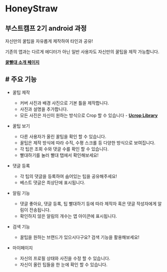 # HoneyStraw

## 부스트캠프 2기 android 과정

자신만의 꿀팁을 자유롭게 제작하여 타인과 공유!

기존의 앱과는 다르게 에디터가 아닌 일반 사용자도 자신만의 꿀팁을 제작 가능합니다.

[**꿀빨대 소개 페이지**](https://sosh9898.github.io)



## # 주요 기능

* 꿀팁 제작 
  * 커버 사진과 배경 사진으로 기본 틀을 제작합니다.
  * 사진과 설명을 추가합니다.
  * 모든 사진은 자신이 원하는 방식으로 Crop 할 수 있습니다 - [**Ucrop Library**](https://github.com/Yalantis/uCrop)
* 꿀팁 보기
  * 다른 사용자가 올린 꿀팁을 확인 할 수 있습니다.
  * 꿀팁은 제작 방식에 따라 수직, 수평 스크롤 등 다양한 방식으로 보여집니다.
  * 각 팁은 조회 수와 댓글 수를 확인 할 수 있습니다.
  * 빨대하기를 눌러 빨대 탭에서 확인해보세요!
* 댓글 등록
  * 각 팁의 댓글을 등록하여 숨어있는 팁을 공유해주세요!
  * 베스트 댓글은 최상단에 표시됩니다.
* 알림 기능
  * 댓글 좋아요, 댓글 등록, 팁 빨대하기 등에 따라 제작자 혹은 댓글 작성자에게 알림이 전송됩니다.
  * 확인하지 않은 알림의 개수는 앱 아이콘에 표시됩니다.
* 검색 기능
  * 꿀팁을 원하는 브랜드가 있으시다구요? 검색 기능을 활용해보세요!


* 마이페이지
  * 자신의 프로필 상태와 사진을 수정 할 수 있습니다.
  * 자신이 올린 팁들을 한 눈에 확인 할 수 있습니다.











